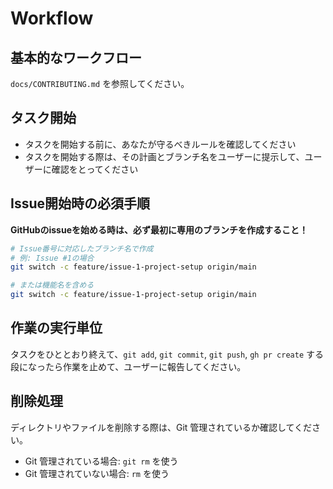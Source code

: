 # Workflow

## 基本的なワークフロー

`docs/CONTRIBUTING.md` を参照してください。

## タスク開始

- タスクを開始する前に、あなたが守るべきルールを確認してください
- タスクを開始する際は、その計画とブランチ名をユーザーに提示して、ユーザーに確認をとってください

## Issue開始時の必須手順

**GitHubのissueを始める時は、必ず最初に専用のブランチを作成すること！**

```bash
# Issue番号に対応したブランチ名で作成
# 例: Issue #1の場合
git switch -c feature/issue-1-project-setup origin/main

# または機能名を含める
git switch -c feature/issue-1-project-setup origin/main
```

## 作業の実行単位

タスクをひととおり終えて、`git add`, `git commit`, `git push`, `gh pr create` する段になったら作業を止めて、ユーザーに報告してください。

## 削除処理

ディレクトリやファイルを削除する際は、Git 管理されているか確認してください。

- Git 管理されている場合: `git rm` を使う
- Git 管理されていない場合: `rm` を使う
